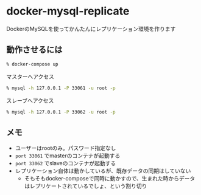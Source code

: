 # docker-mysql-replicate
DockerのMySQLを使ってかんたんにレプリケーション環境を作ります

## 動作させるには

```sh
% docker-compose up
```

マスターへアクセス

```sh
% mysql -h 127.0.0.1 -P 33061 -u root -p
```

スレーブへアクセス

```sh
% mysql -h 127.0.0.1 -P 33062 -u root -p
```

## メモ

- ユーザーはrootのみ。パスワード指定なし
- `port 33061` でmasterのコンテナが起動する
- `port 33062` でslaveのコンテナが起動する
- レプリケーション自体は動かしているが、既存データの同期はしていない
  - そもそもdocker-composeで同時に動かすので、生まれた時からデータはレプリケートされているでしょ、という割り切り
